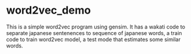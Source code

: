# word2vec_demo
This is a simple word2vec program using gensim.
It has a wakati code to separate japanese sentenences to sequence of japanese words, a train code to train word2vec model, a test mode that estimates some similar words.
